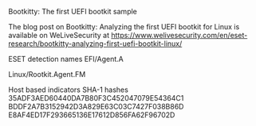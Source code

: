 Bootkitty: The first UEFI bootkit sample

The blog post on Bootkitty: Analyzing the first UEFI bootkit for Linux is available on WeLiveSecurity at https://www.welivesecurity.com/en/eset-research/bootkitty-analyzing-first-uefi-bootkit-linux/

ESET detection names
EFI/Agent.A

Linux/Rootkit.Agent.FM

Host based indicators
SHA-1 hashes
35ADF3AED60440DA7B80F3C452047079E54364C1
BDDF2A7B3152942D3A829E63C03C7427F038B86D
E8AF4ED17F293665136E17612D856FA62F96702D
